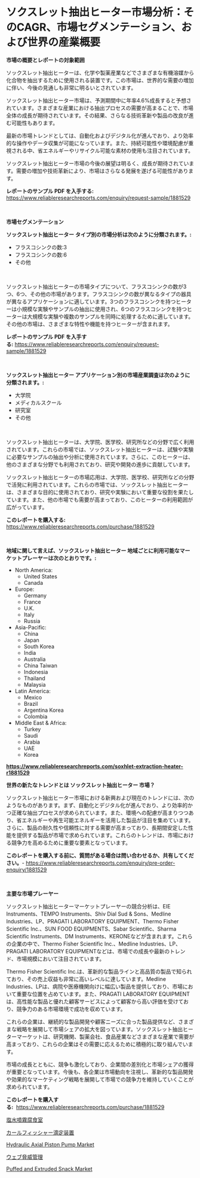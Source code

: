 <p><h1>ソクスレット抽出ヒーター市場分析：そのCAGR、市場セグメンテーション、および世界の産業概要</h1></p><p><strong>市場の概要とレポートの対象範囲</strong></p>
<p><p>ソックスレット抽出ヒーターは、化学や製薬産業などでさまざまな有機溶媒から化合物を抽出するために使用される装置です。この市場は、世界的な需要の増加に伴い、今後の見通しも非常に明るいとされています。</p><p>ソックスレット抽出ヒーター市場は、予測期間中に年率4.6%成長すると予想されています。さまざまな産業における抽出プロセスの需要が高まることで、市場全体の成長が期待されています。その結果、さらなる技術革新や製品の改良が進む可能性もあります。</p><p>最新の市場トレンドとしては、自動化およびデジタル化が進んでおり、より効率的な操作やデータ収集が可能になっています。また、持続可能性や環境配慮が重視される中、省エネルギーやリサイクル可能な素材の使用も注目されています。</p><p>ソックスレット抽出ヒーター市場の今後の展望は明るく、成長が期待されています。需要の増加や技術革新により、市場はさらなる発展を遂げる可能性があります。</p></p>
<p><strong>レポートのサンプル PDF を入手する:</strong> <a href="https://www.reliableresearchreports.com/enquiry/request-sample/1881529">https://www.reliableresearchreports.com/enquiry/request-sample/1881529</a></p>
<p>&nbsp;</p>
<p><strong>市場セグメンテーション</strong></p>
<p><strong>ソックスレット抽出ヒーター タイプ別の市場分析は次のように分類されます。:</strong></p>
<p><ul><li>フラスコシンクの数:3</li><li>フラスコシンクの数:6</li><li>その他</li></ul></p>
<p>&nbsp;</p>
<p><p>ソックスレット抽出ヒーターの市場タイプについて、フラスコシンクの数が3つ、6つ、その他の市場があります。フラスコシンクの数が異なるタイプの器具が異なるアプリケーションに適しています。3つのフラスコシンクを持つヒーターは小規模な実験やサンプルの抽出に使用され、6つのフラスコシンクを持つヒーターは大規模な実験や複数のサンプルを同時に処理するために適しています。その他の市場は、さまざまな特性や機能を持つヒーターが含まれます。</p></p>
<p><strong>レポートのサンプル PDF を入手する:</strong>&nbsp;<a href="https://www.reliableresearchreports.com/enquiry/request-sample/1881529">https://www.reliableresearchreports.com/enquiry/request-sample/1881529</a></p>
<p>&nbsp;</p>
<p><strong> ソックスレット抽出ヒーター アプリケーション別の市場産業調査は次のように分類されます。:</strong></p>
<p><ul><li>大学院</li><li>メディカルスクール</li><li>研究室</li><li>その他</li></ul></p>
<p>&nbsp;</p>
<p><p>ソックスレット抽出ヒーターは、大学院、医学校、研究所などの分野で広く利用されています。これらの市場では、ソックスレット抽出ヒーターは、試験や実験に必要なサンプルの抽出や分析に使用されています。さらに、このヒーターは、他のさまざまな分野でも利用されており、研究や開発の進歩に貢献しています。</p><p>ソックスレット抽出ヒーターの市場応用は、大学院、医学校、研究所などの分野で活発に利用されています。これらの市場では、ソックスレット抽出ヒーターは、さまざまな目的に使用されており、研究や実験において重要な役割を果たしています。また、他の市場でも需要が高まっており、このヒーターの利用範囲が広がっています。</p></p>
<p><strong>このレポートを購入する:</strong>&nbsp; <a href="https://www.reliableresearchreports.com/purchase/1881529">https://www.reliableresearchreports.com/purchase/1881529</a></p>
<p>&nbsp;</p>
<p><strong>地域に関して言えば、ソックスレット抽出ヒーター 地域ごとに利用可能なマーケットプレーヤーは次のとおりです。:</strong></p>
<p><ul>
    <li>
        North America:
        <ul>
            <li>United States</li>
            <li>Canada</li>
        </ul>
    </li>
    <li>
        Europe:
        <ul>
            <li>Germany</li>
            <li>France</li>
            <li>U.K.</li>
            <li>Italy</li>
            <li>Russia</li>
        </ul>
    </li>
    <li>
        Asia-Pacific:
        <ul>
            <li>China</li>
            <li>Japan</li>
            <li>South Korea</li>
            <li>India</li>
            <li>Australia</li>
            <li>China Taiwan</li>
            <li>Indonesia</li>
            <li>Thailand</li>
            <li>Malaysia</li>
        </ul>
    </li>
    <li>
        Latin America:
        <ul>
            <li>Mexico</li>
            <li>Brazil</li>
            <li>Argentina Korea</li>
            <li>Colombia</li>
        </ul>
    </li>
    <li>
        Middle East & Africa:
        <ul>
            <li>Turkey</li>
            <li>Saudi</li>
            <li>Arabia</li>
            <li>UAE</li>
            <li>Korea</li>
        </ul>
    </li>
    </ul></p>
<p><strong><a href="https://www.reliableresearchreports.com/soxhlet-extraction-heater-r1881529">https://www.reliableresearchreports.com/soxhlet-extraction-heater-r1881529</a></strong>&nbsp;</p>
<p><strong>世界の新たなトレンドとは ソックスレット抽出ヒーター 市場？</strong></p>
<p><p>ソックスレット抽出ヒーター市場における新興および現在のトレンドには、次のようなものがあります。まず、自動化とデジタル化が進んでおり、より効率的かつ正確な抽出プロセスが求められています。また、環境への配慮が高まりつつあり、省エネルギーや再生可能エネルギーを活用した製品が注目を集めています。さらに、製品の耐久性や信頼性に対する需要が高まっており、長期間安定した性能を提供する製品が市場で求められています。これらのトレンドは、市場における競争力を高めるために重要な要素となっています。</p></p>
<p><strong>このレポートを購入する前に、質問がある場合は問い合わせるか、共有してください。</strong>- <a href="https://www.reliableresearchreports.com/enquiry/pre-order-enquiry/1881529">https://www.reliableresearchreports.com/enquiry/pre-order-enquiry/1881529</a></p>
<p>&nbsp;</p>
<p><strong>主要な市場プレーヤー</strong></p>
<p><p>ソックスレット抽出ヒーターマーケットプレーヤーの競合分析は、EIE Instruments、TEMPO Instruments、Shiv Dial Sud & Sons、Medline Industries、LP、PRAGATI LABORATORY EQUIPMENT、Thermo Fisher Scientific Inc.、SUN FOOD EQUIPMENTS、Sabar Scientific、Sharma Scientific Instruments、DM Instruments、KERONEなどが含まれます。これらの企業の中で、Thermo Fisher Scientific Inc.、Medline Industries、LP、PRAGATI LABORATORY EQUIPMENTなどは、市場での成長や最新のトレンド、市場規模において注目されています。</p><p>Thermo Fisher Scientific Inc.は、革新的な製品ラインと高品質の製品で知られており、その売上収益も非常に高いレベルに達しています。Medline Industries、LPは、病院や医療機関向けに幅広い製品を提供しており、市場において重要な位置を占めています。また、PRAGATI LABORATORY EQUIPMENTは、高性能な製品と優れた顧客サービスによって顧客から高い評価を受けており、競争力のある市場環境で成功を収めています。</p><p>これらの企業は、継続的な製品開発や顧客ニーズに合った製品提供など、さまざまな戦略を展開して市場シェアの拡大を図っています。ソックスレット抽出ヒーターマーケットは、研究機関、製薬会社、食品産業などさまざまな産業で需要が高まっており、これらの企業はその需要に応えるために積極的に取り組んでいます。</p><p>市場の成長とともに、競争も激化しており、企業間の差別化と市場シェアの獲得が重要となっています。今後も、各企業は市場動向を注視し、革新的な製品開発や効果的なマーケティング戦略を展開して市場での競争力を維持していくことが求められています。</p></p>
<p><strong>このレポートを購入する:</strong>&nbsp;&nbsp;<a href="https://www.reliableresearchreports.com/purchase/1881529">https://www.reliableresearchreports.com/purchase/1881529</a></p>
<p><p><a href="https://github.com/roulaayoub-saad/Market-Research-Report-List-1/blob/main/759749375676.md">塩水噴霧腐食室</a></p><p><a href="https://github.com/schmahlson/Market-Research-Report-List-1/blob/main/135709575677.md">カールフィッシャー滴定装置</a></p><p><a href="https://www.linkedin.com/pulse/hydraulic-axial-piston-pump-market-insights-cagr-trends-growth-0aonf?trackingId=pTt9r3l3ixoWwv%2BD2A0m%2FA%3D%3D">Hydraulic Axial Piston Pump Market</a></p><p><a href="https://medium.com/@reyeshowell655/%E3%82%A6%E3%82%A7%E3%83%96%E8%84%85%E5%A8%81%E7%AE%A1%E7%90%86%E5%B8%82%E5%A0%B4%E8%A6%8B%E9%80%9A%E3%81%97-%E6%A5%AD%E7%95%8C%E6%A6%82%E8%A6%81%E3%81%A8%E4%BA%88%E6%B8%AC-2024%E5%B9%B4-2031%E5%B9%B4-acc2ad8aba56">ウェブ脅威管理</a></p><p><a href="https://github.com/SheilaBruen2023/Market-Research-Report-List-1/blob/main/puffed-and-extruded-snack-market.md">Puffed and Extruded Snack Market</a></p></p>